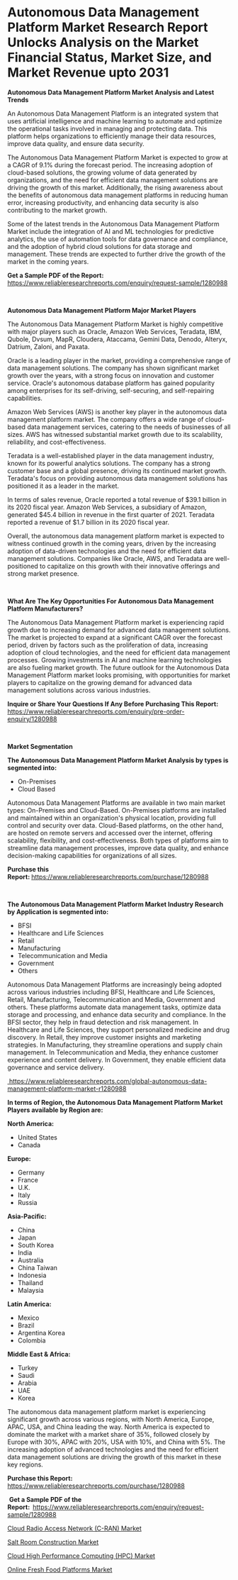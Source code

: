 <p><h1>Autonomous Data Management Platform Market Research Report Unlocks Analysis on the Market Financial Status, Market Size, and Market Revenue upto 2031</h1></p><p><strong>Autonomous Data Management Platform Market Analysis and Latest Trends</strong></p>
<p><p>An Autonomous Data Management Platform is an integrated system that uses artificial intelligence and machine learning to automate and optimize the operational tasks involved in managing and protecting data. This platform helps organizations to efficiently manage their data resources, improve data quality, and ensure data security.</p><p>The Autonomous Data Management Platform Market is expected to grow at a CAGR of 9.1% during the forecast period. The increasing adoption of cloud-based solutions, the growing volume of data generated by organizations, and the need for efficient data management solutions are driving the growth of this market. Additionally, the rising awareness about the benefits of autonomous data management platforms in reducing human error, increasing productivity, and enhancing data security is also contributing to the market growth.</p><p>Some of the latest trends in the Autonomous Data Management Platform Market include the integration of AI and ML technologies for predictive analytics, the use of automation tools for data governance and compliance, and the adoption of hybrid cloud solutions for data storage and management. These trends are expected to further drive the growth of the market in the coming years.</p></p>
<p><strong>Get a Sample PDF of the Report:&nbsp;</strong> <a href="https://www.reliableresearchreports.com/enquiry/request-sample/1280988">https://www.reliableresearchreports.com/enquiry/request-sample/1280988</a></p>
<p>&nbsp;</p>
<p><strong>Autonomous Data Management Platform Major Market Players</strong></p>
<p><p>The Autonomous Data Management Platform Market is highly competitive with major players such as Oracle, Amazon Web Services, Teradata, IBM, Qubole, Dvsum, MapR, Cloudera, Ataccama, Gemini Data, Denodo, Alteryx, Datrium, Zaloni, and Paxata.</p><p>Oracle is a leading player in the market, providing a comprehensive range of data management solutions. The company has shown significant market growth over the years, with a strong focus on innovation and customer service. Oracle's autonomous database platform has gained popularity among enterprises for its self-driving, self-securing, and self-repairing capabilities.</p><p>Amazon Web Services (AWS) is another key player in the autonomous data management platform market. The company offers a wide range of cloud-based data management services, catering to the needs of businesses of all sizes. AWS has witnessed substantial market growth due to its scalability, reliability, and cost-effectiveness.</p><p>Teradata is a well-established player in the data management industry, known for its powerful analytics solutions. The company has a strong customer base and a global presence, driving its continued market growth. Teradata's focus on providing autonomous data management solutions has positioned it as a leader in the market.</p><p>In terms of sales revenue, Oracle reported a total revenue of $39.1 billion in its 2020 fiscal year. Amazon Web Services, a subsidiary of Amazon, generated $45.4 billion in revenue in the first quarter of 2021. Teradata reported a revenue of $1.7 billion in its 2020 fiscal year.</p><p>Overall, the autonomous data management platform market is expected to witness continued growth in the coming years, driven by the increasing adoption of data-driven technologies and the need for efficient data management solutions. Companies like Oracle, AWS, and Teradata are well-positioned to capitalize on this growth with their innovative offerings and strong market presence.</p></p>
<p>&nbsp;</p>
<p><strong>What Are The Key Opportunities For Autonomous Data Management Platform Manufacturers?</strong></p>
<p><p>The Autonomous Data Management Platform market is experiencing rapid growth due to increasing demand for advanced data management solutions. The market is projected to expand at a significant CAGR over the forecast period, driven by factors such as the proliferation of data, increasing adoption of cloud technologies, and the need for efficient data management processes. Growing investments in AI and machine learning technologies are also fueling market growth. The future outlook for the Autonomous Data Management Platform market looks promising, with opportunities for market players to capitalize on the growing demand for advanced data management solutions across various industries.</p></p>
<p><strong>Inquire or Share Your Questions If Any Before Purchasing This Report:</strong> <a href="https://www.reliableresearchreports.com/enquiry/pre-order-enquiry/1280988">https://www.reliableresearchreports.com/enquiry/pre-order-enquiry/1280988</a></p>
<p>&nbsp;</p>
<p><strong>Market Segmentation</strong></p>
<p><strong>The Autonomous Data Management Platform Market Analysis by types is segmented into:</strong></p>
<p><ul><li>On-Premises</li><li>Cloud Based</li></ul></p>
<p><p>Autonomous Data Management Platforms are available in two main market types: On-Premises and Cloud-Based. On-Premises platforms are installed and maintained within an organization's physical location, providing full control and security over data. Cloud-Based platforms, on the other hand, are hosted on remote servers and accessed over the internet, offering scalability, flexibility, and cost-effectiveness. Both types of platforms aim to streamline data management processes, improve data quality, and enhance decision-making capabilities for organizations of all sizes.</p></p>
<p><strong>Purchase this Report:&nbsp;</strong><a href="https://www.reliableresearchreports.com/purchase/1280988">https://www.reliableresearchreports.com/purchase/1280988</a></p>
<p>&nbsp;</p>
<p><strong>The Autonomous Data Management Platform Market Industry Research by Application is segmented into:</strong></p>
<p><ul><li>BFSI</li><li>Healthcare and Life Sciences</li><li>Retail</li><li>Manufacturing</li><li>Telecommunication and Media</li><li>Government</li><li>Others</li></ul></p>
<p><p>Autonomous Data Management Platforms are increasingly being adopted across various industries including BFSI, Healthcare and Life Sciences, Retail, Manufacturing, Telecommunication and Media, Government and others. These platforms automate data management tasks, optimize data storage and processing, and enhance data security and compliance. In the BFSI sector, they help in fraud detection and risk management. In Healthcare and Life Sciences, they support personalized medicine and drug discovery. In Retail, they improve customer insights and marketing strategies. In Manufacturing, they streamline operations and supply chain management. In Telecommunication and Media, they enhance customer experience and content delivery. In Government, they enable efficient data governance and service delivery.</p></p>
<p><a href="https://www.reliableresearchreports.com/global-autonomous-data-management-platform-market-r1280988">&nbsp;https://www.reliableresearchreports.com/global-autonomous-data-management-platform-market-r1280988</a></p>
<p><strong>In terms of Region, the Autonomous Data Management Platform Market Players available by Region are:</strong></p>
<p>
    <p> <strong> North America: </strong>
        <ul>
            <li>United States</li>
            <li>Canada</li>
        </ul>
        </p> 
    <p> <strong> Europe: </strong>
        <ul>
            <li>Germany</li>
            <li>France</li>
            <li>U.K.</li>
            <li>Italy</li>
            <li>Russia</li>
        </ul>
        </p> 
    <p> <strong> Asia-Pacific: </strong>
        <ul>
            <li>China</li>
            <li>Japan</li>
            <li>South Korea</li>
            <li>India</li>
            <li>Australia</li>
            <li>China Taiwan</li>
            <li>Indonesia</li>
            <li>Thailand</li>
            <li>Malaysia</li>
        </ul>
        </p> 
    <p> <strong> Latin America: </strong>
        <ul>
            <li>Mexico</li>
            <li>Brazil</li>
            <li>Argentina Korea</li>
            <li>Colombia</li>
        </ul>
        </p> 
    <p> <strong> Middle East & Africa: </strong>
        <ul>
            <li>Turkey</li>
            <li>Saudi</li>
            <li>Arabia</li>
            <li>UAE</li>
            <li>Korea</li>
        </ul>
    </p>
    </p>
<p><p>The autonomous data management platform market is experiencing significant growth across various regions, with North America, Europe, APAC, USA, and China leading the way. North America is expected to dominate the market with a market share of 35%, followed closely by Europe with 30%, APAC with 20%, USA with 10%, and China with 5%. The increasing adoption of advanced technologies and the need for efficient data management solutions are driving the growth of this market in these key regions.</p></p>
<p><strong>Purchase this Report: </strong><a href="https://www.reliableresearchreports.com/purchase/1280988">https://www.reliableresearchreports.com/purchase/1280988</a></p>
<p>&nbsp;<strong>Get a Sample PDF of the Report:&nbsp;&nbsp;</strong><a href="https://www.reliableresearchreports.com/enquiry/request-sample/1280988">https://www.reliableresearchreports.com/enquiry/request-sample/1280988</a></p>
<p><strong></strong></p>
<p><p><a href="https://www.linkedin.com/pulse/cloud-radio-access-network-c-ran-market-outlook-complete-jaxhc">Cloud Radio Access Network (C-RAN) Market</a></p><p><a href="https://github.com/msbsaifansami/Market-Research-Report-List-1/blob/main/salt-room-construction-market.md">Salt Room Construction Market</a></p><p><a href="https://www.linkedin.com/pulse/cloud-high-performance-computing-hpc-market-industry-trends-00r5c">Cloud High Performance Computing (HPC) Market</a></p><p><a href="https://github.com/EveKerluke2023/Market-Research-Report-List-2/blob/main/online-fresh-food-platforms-market.md">Online Fresh Food Platforms Market</a></p></p>
